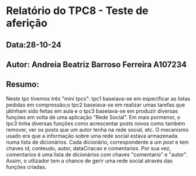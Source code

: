 # Relatório do TPC8 - Teste de aferição
## Data:28-10-24
## Autor: Andreia Beatriz Barroso Ferreira A107234
## Resumo:

Neste tpc tivemos três "mini tpcs": tpc1 baseiava-se em especificar as listas pedidas em compressão;o tpc2 baseiava-se em realizar umas tarefas que játinham sido feitas em aula e o tpc3 baseiava-se em produzir diversas funçóes em volta de uma aplicação "Rede Social".
Em mais pormenor, o tpc3 tinha diversas funções como acrescentar posts novos como também remover, ver os posts que um autor tenha na rede social, etc.
O mecanismo usado era que a informação sobre uma rede social estava armazenada numa lista de dicionários.
Cada dicionário, correspondente a um _post_ e tem chaves id, conteudo, autor, dataCriacao e comentarios.
Por sua vez, comentarios é uma lista de dicionários com chaves "comentario" e "autor".
Assim, o utlizador tem a chance de gerir uma rede social através das funções criadas.